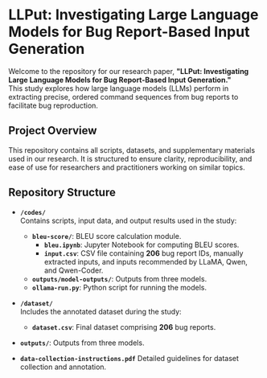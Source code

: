 # LLPut: Investigating Large Language Models for Bug Report-Based Input Generation

Welcome to the repository for our research paper, **"LLPut: Investigating Large Language Models for Bug Report-Based Input Generation."**  
This study explores how large language models (LLMs) perform in extracting precise, ordered command sequences from bug reports to facilitate bug reproduction.  

## Project Overview  

This repository contains all scripts, datasets, and supplementary materials used in our research. It is structured to ensure clarity, reproducibility, and ease of use for researchers and practitioners working on similar topics.

## Repository Structure  

- **`/codes/`**  
  Contains scripts, input data, and output results used in the study:  
  - **`bleu-score/`**: BLEU score calculation module.  
    - **`bleu.ipynb`**: Jupyter Notebook for computing BLEU scores.  
    - **`input.csv`**: CSV file containing **206** bug report IDs, manually extracted inputs, and inputs recommended by LLaMA, Qwen, and Qwen-Coder.
  - **`outputs/model-outputs/`**: Outputs from three models.
  - **`ollama-run.py`**: Python script for running the models.

- **`/dataset/`**  
  Includes the annotated dataset during the study:
  - **`dataset.csv`**: Final dataset comprising **206** bug reports.  

- **`outputs/`**: Outputs from three models.

- **`data-collection-instructions.pdf`**
  Detailed guidelines for dataset collection and annotation.  
